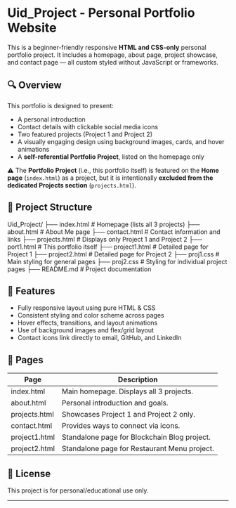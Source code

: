 # Uid_Project - Personal Portfolio Website

This is a beginner-friendly responsive **HTML and CSS-only** personal portfolio project. It includes a homepage, about page, project showcase, and contact page — all custom styled without JavaScript or frameworks.

## 🔍 Overview

This portfolio is designed to present:
- A personal introduction
- Contact details with clickable social media icons
- Two featured projects (Project 1 and Project 2)
- A visually engaging design using background images, cards, and hover animations
- A **self-referential Portfolio Project**, listed on the homepage only

⚠️ The **Portfolio Project** (i.e., this portfolio itself) is featured on the **Home page** (`index.html`) as a project, but it is intentionally **excluded from the dedicated Projects section** (`projects.html`).

## 📁 Project Structure

Uid_Project/
├── index.html           # Homepage (lists all 3 projects)
├── about.html           # About Me page
├── contact.html         # Contact information and links
├── projects.html        # Displays only Project 1 and Project 2
├── port1.html           # This portfolio itself
├── project1.html        # Detailed page for Project 1
├── project2.html        # Detailed page for Project 2
├── proj1.css            # Main styling for general pages
├── proj2.css            # Styling for individual project pages
├── README.md            # Project documentation

## 🚀 Features

- Fully responsive layout using pure HTML & CSS
- Consistent styling and color scheme across pages
- Hover effects, transitions, and layout animations
- Use of background images and flex/grid layout
- Contact icons link directly to email, GitHub, and LinkedIn

## 📌 Pages

| Page         | Description                                 |
|--------------|---------------------------------------------|
| index.html   | Main homepage. Displays all 3 projects.     |
| about.html   | Personal introduction and goals.            |
| projects.html| Showcases Project 1 and Project 2 only.     |
| contact.html | Provides ways to connect via icons.         |
| project1.html| Standalone page for Blockchain Blog project.|
| project2.html| Standalone page for Restaurant Menu project.|

## 🧾 License

This project is for personal/educational use only.

---
